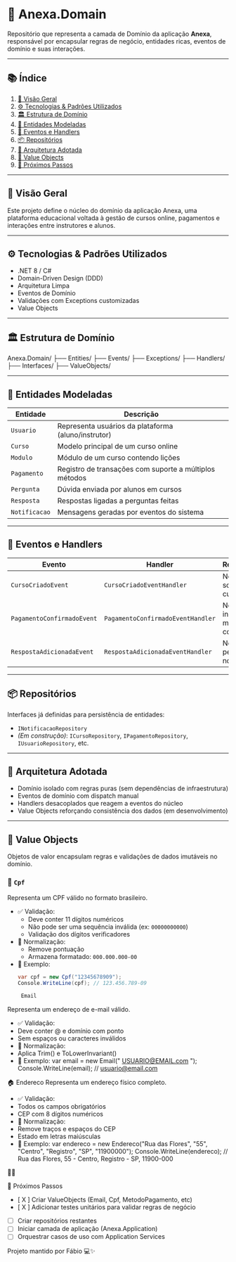 # 🧠 Anexa.Domain

Repositório que representa a camada de Domínio da aplicação **Anexa**, responsável por encapsular regras de negócio, entidades ricas, eventos de domínio e suas interações.

---

## 📚 Índice

1. [📖 Visão Geral](#-visão-geral)
2. [⚙️ Tecnologias & Padrões Utilizados](#️-tecnologias--padrões-utilizados)
3. [🏛️ Estrutura de Domínio](#️-estrutura-de-domínio)
4. [🧩 Entidades Modeladas](#-entidades-modeladas)
5. [📡 Eventos e Handlers](#-eventos-e-handlers)
6. [📦 Repositórios](#-repositórios)
7. [📐 Arquitetura Adotada](#-arquitetura-adotada)
8. [🧾 Value Objects](#-value-objects)
9. [🚧 Próximos Passos](#-próximos-passos)

---

## 📖 Visão Geral

Este projeto define o núcleo do domínio da aplicação Anexa, uma plataforma educacional voltada à gestão de cursos online, pagamentos e interações entre instrutores e alunos.

---

## ⚙️ Tecnologias & Padrões Utilizados

- .NET 8 / C#
- Domain-Driven Design (DDD)
- Arquitetura Limpa
- Eventos de Domínio
- Validações com Exceptions customizadas
- Value Objects

---

## 🏛️ Estrutura de Domínio
Anexa.Domain/
├── Entities/
├── Events/
├── Exceptions/
├── Handlers/
├── Interfaces/
├── ValueObjects/

---

## 🧩 Entidades Modeladas

| Entidade    | Descrição                                                |
|-------------|------------------------------------------------------------|
| `Usuario`   | Representa usuários da plataforma (aluno/instrutor)        |
| `Curso`     | Modelo principal de um curso online                        |
| `Modulo`    | Módulo de um curso contendo lições                         |
| `Pagamento` | Registro de transações com suporte a múltiplos métodos     |
| `Pergunta`  | Dúvida enviada por alunos em cursos                        |
| `Resposta`  | Respostas ligadas a perguntas feitas                       |
| `Notificacao` | Mensagens geradas por eventos do sistema                |

---

## 📡 Eventos e Handlers

| Evento                      | Handler                            | Responsabilidade                                       |
|----------------------------|------------------------------------|--------------------------------------------------------|
| `CursoCriadoEvent`         | `CursoCriadoEventHandler`          | Notificar instrutor sobre criação de curso            |
| `PagamentoConfirmadoEvent` | `PagamentoConfirmadoEventHandler`  | Notificar aluno e instrutor sobre matrícula concluída |
| `RespostaAdicionadaEvent`  | `RespostaAdicionadaEventHandler`   | Notificar autor da pergunta sobre nova resposta       |

---

## 📦 Repositórios

Interfaces já definidas para persistência de entidades:

- `INotificacaoRepository`
- *(Em construção)*: `ICursoRepository`, `IPagamentoRepository`, `IUsuarioRepository`, etc.

---

## 📐 Arquitetura Adotada

- Domínio isolado com regras puras (sem dependências de infraestrutura)
- Eventos de domínio com dispatch manual
- Handlers desacoplados que reagem a eventos do núcleo
- Value Objects reforçando consistência dos dados (em desenvolvimento)

---

## 🧾 Value Objects

Objetos de valor encapsulam regras e validações de dados imutáveis no domínio.

### 🧾 `Cpf`

Representa um CPF válido no formato brasileiro.

- ✅ Validação:
  - Deve conter 11 dígitos numéricos
  - Não pode ser uma sequência inválida (ex: `00000000000`)
  - Validação dos dígitos verificadores
- 🧼 Normalização:
  - Remove pontuação
  - Armazena formatado: `000.000.000-00`
- 🧪 Exemplo:
  ```csharp
  var cpf = new Cpf("12345678909");
  Console.WriteLine(cpf); // 123.456.789-09

   Email
Representa um endereço de e-mail válido.
- ✅ Validação:
- Deve conter @ e domínio com ponto
- Sem espaços ou caracteres inválidos
- 🧼 Normalização:
- Aplica Trim() e ToLowerInvariant()
- 🧪 Exemplo:
var email = new Email("  USUARIO@EMAIL.com ");
Console.WriteLine(email); // usuario@email.com



🏠 Endereco
Representa um endereço físico completo.
- ✅ Validação:
- Todos os campos obrigatórios
- CEP com 8 dígitos numéricos
- 🧼 Normalização:
- Remove traços e espaços do CEP
- Estado em letras maiúsculas
- 🧪 Exemplo:
var endereco = new Endereco("Rua das Flores", "55", "Centro", "Registro", "SP", "11900000");
Console.WriteLine(endereco);
// Rua das Flores, 55 - Centro, Registro - SP, 11900-000



🚧 Próximos Passos
- [ X ] Criar ValueObjects (Email, Cpf, MetodoPagamento, etc)
- [ X ] Adicionar testes unitários para validar regras de negócio
- [ ] Criar repositórios restantes
- [ ] Iniciar camada de aplicação (Anexa.Application)
- [ ] Orquestrar casos de uso com Application Services

Projeto mantido por Fábio 💻✨



